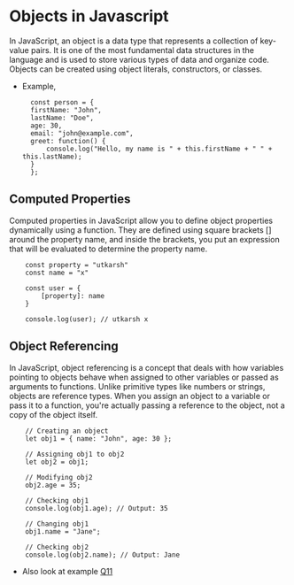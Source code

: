 # Objects in Javascript 
In JavaScript, an object is a data type that represents a collection of key-value pairs. It is one of the most fundamental data structures in the language and is used to store various types of data and organize code. Objects can be created using object literals, constructors, or classes.

- Example, 

        const person = {
        firstName: "John",
        lastName: "Doe",
        age: 30,
        email: "john@example.com",
        greet: function() {
            console.log("Hello, my name is " + this.firstName + " " + this.lastName);
        }
        };


## Computed Properties
Computed properties in JavaScript allow you to define object properties dynamically using a function. They are defined using square brackets [] around the property name, and inside the brackets, you put an expression that will be evaluated to determine the property name.

        const property = "utkarsh"
        const name = "x" 

        const user = {
            [property]: name
        }

        console.log(user); // utkarsh x


## Object Referencing 
In JavaScript, object referencing is a concept that deals with how variables pointing to objects behave when assigned to other variables or passed as arguments to functions. Unlike primitive types like numbers or strings, objects are reference types. When you assign an object to a variable or pass it to a function, you're actually passing a reference to the object, not a copy of the object itself.

        // Creating an object
        let obj1 = { name: "John", age: 30 };

        // Assigning obj1 to obj2
        let obj2 = obj1;

        // Modifying obj2
        obj2.age = 35;

        // Checking obj1
        console.log(obj1.age); // Output: 35

        // Changing obj1
        obj1.name = "Jane";

        // Checking obj2
        console.log(obj2.name); // Output: Jane


- Also look at example [Q11](interviewQuestions/Q11.js)